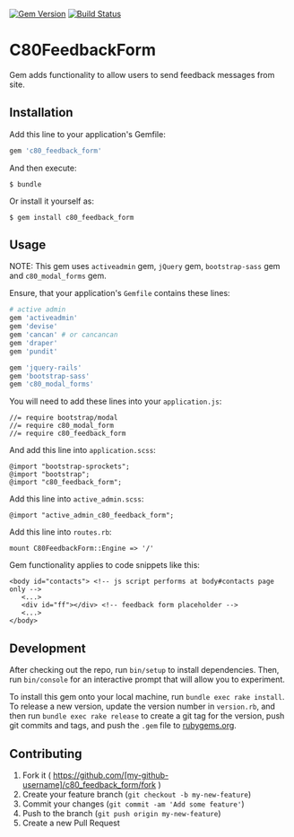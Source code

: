 [![Gem Version](https://badge.fury.io/rb/c80_feedback_form.svg)](http://badge.fury.io/rb/c80_feedback_form)
[![Build Status](https://travis-ci.org/c080609a/c80_feedback_form.svg?branch=master)](https://travis-ci.org/c080609a/c80_feedback_form)

# C80FeedbackForm

Gem adds functionality to allow users to send feedback messages from site.

## Installation

Add this line to your application's Gemfile:

```ruby
gem 'c80_feedback_form'
```

And then execute:

    $ bundle

Or install it yourself as:

    $ gem install c80_feedback_form

## Usage

NOTE: This gem uses `activeadmin` gem, `jQuery` gem, `bootstrap-sass` gem and `c80_modal_forms` gem.

Ensure, that your application's `Gemfile` contains these lines:
```ruby
# active admin
gem 'activeadmin'
gem 'devise'
gem 'cancan' # or cancancan
gem 'draper'
gem 'pundit'

gem 'jquery-rails'
gem 'bootstrap-sass'
gem 'c80_modal_forms'
```

You will need to add these lines into your `application.js`:

    //= require bootstrap/modal
    //= require c80_modal_form
    //= require c80_feedback_form

And add this line into `application.scss`:

    @import "bootstrap-sprockets";
    @import "bootstrap";
    @import "c80_feedback_form";

Add this line into `active_admin.scss`:

    @import "active_admin_c80_feedback_form";

Add this line into `routes.rb`:

    mount C80FeedbackForm::Engine => '/'

Gem functionality applies to code snippets like this:

    <body id="contacts"> <!-- js script performs at body#contacts page only -->
       <...>
       <div id="ff"></div> <!-- feedback form placeholder -->
       <...>
    </body>

## Development

After checking out the repo, run `bin/setup` to install dependencies. Then, run `bin/console` for an interactive prompt that will allow you to experiment.

To install this gem onto your local machine, run `bundle exec rake install`. To release a new version, update the version number in `version.rb`, and then run `bundle exec rake release` to create a git tag for the version, push git commits and tags, and push the `.gem` file to [rubygems.org](https://rubygems.org).

## Contributing

1. Fork it ( https://github.com/[my-github-username]/c80_feedback_form/fork )
2. Create your feature branch (`git checkout -b my-new-feature`)
3. Commit your changes (`git commit -am 'Add some feature'`)
4. Push to the branch (`git push origin my-new-feature`)
5. Create a new Pull Request
